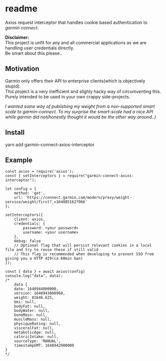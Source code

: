 # readme
Axios request interceptor that handles cookie based authentication to *garmin connect*.  

**Disclaimer:**  
This project is unfit for any and all commercial applications as we are handling user credentials directly.  
Be smart about this please..


## Motivation
Garmin only offers their API to enterprise clients(which is objectively stupid).  
This project is a very inefficient and slighly hacky way of circumventing this.   
Purely intended to be used in your own crappy side-projects. 

*I wanted some way of publishing my weight from a non-supported smart scale to garmin-connect.
To my surprise the smart-scale had a nice API while garmin did not(honestly thought it would be the other way around..)*


## Install
yarn add garmin-connect-axios-interceptor  

## Example
```
const axios = require('axios');
const { setInterceptors } = require("garmin-connect-axios-interceptor");

let config = {
    method: 'get',
    url: 'https://connect.garmin.com/modern/proxy/weight-service/weight/first?_=1648851627966'
};

setInterceptors({
    client: axios,
    credentials: {
        password: <your password>
        username: <your username>
    },
    debug: false
    // Optional flag that will persist relevant cookies in a local file and try to reuse these if still valid
    // This flag is recommended when developing to prevent SSO from giving you a HTTP 429(ca 60min ban)
});

const { data } = await axios(config)
console.log("data", data);
/*
    data {
    date: 1648944000000,
    version: 1648943008968,
    weight: 81646.625,
    bmi: null,
    bodyFat: null,
    bodyWater: null,
    boneMass: null,
    muscleMass: null,
    physiqueRating: null,
    visceralFat: null,
    metabolicAge: null,
    caloricIntake: null,
    sourceType: 'MANUAL',
    timestampGMT: 1648942980000
}
*/
```
